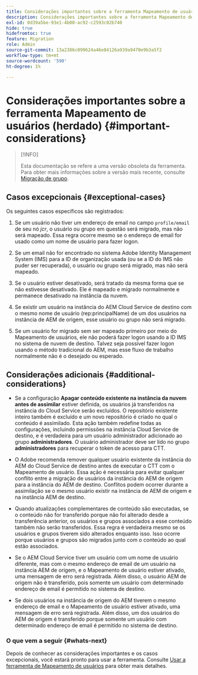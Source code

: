 ```yaml
---
title: Considerações importantes sobre a ferramenta Mapeamento de usuários (herdado)
description: Considerações importantes sobre a ferramenta Mapeamento de usuários (herdado)
exl-id: 0d39a5be-93e1-4b00-ac92-c2593c02b740
hide: true
hidefromtoc: true
feature: Migration
role: Admin
source-git-commit: 13a2386c099624a46e84126a939a9470e9b3a5f2
workflow-type: tm+mt
source-wordcount: '590'
ht-degree: 1%

---
```


# Considerações importantes sobre a ferramenta Mapeamento de usuários (herdado) {#important-considerations}

>[!INFO]
>
>Esta documentação se refere a uma versão obsoleta da ferramenta. Para obter mais informações sobre a versão mais recente, consulte [Migração de grupo](/help/journey-migration/content-transfer-tool/using-content-transfer-tool/group-migration.md).

## Casos excepcionais {#exceptional-cases}

Os seguintes casos específicos são registrados:

1. Se um usuário não tiver um endereço de email no campo `profile/email` de seu nó *jcr*, o usuário ou grupo em questão será migrado, mas não será mapeado. Essa regra ocorre mesmo se o endereço de email for usado como um nome de usuário para fazer logon.

1. Se um email não for encontrado no sistema Adobe Identity Management System (IMS) para a ID de organização usada (ou se a ID do IMS não puder ser recuperada), o usuário ou grupo será migrado, mas não será mapeado.

1. Se o usuário estiver desativado, será tratado da mesma forma que se não estivesse desativado. Ele é mapeado e migrado normalmente e permanece desativado na instância da nuvem.

1. Se existir um usuário na instância do AEM Cloud Service de destino com o mesmo nome de usuário (rep:principalName) de um dos usuários na instância de AEM de origem, esse usuário ou grupo não será migrado.

1. Se um usuário for migrado sem ser mapeado primeiro por meio do Mapeamento de usuários, ele não poderá fazer logon usando a ID IMS no sistema de nuvem de destino. Talvez seja possível fazer logon usando o método tradicional do AEM, mas esse fluxo de trabalho normalmente não é o desejado ou esperado.

## Considerações adicionais {#additional-considerations}

* Se a configuração **Apagar conteúdo existente na instância da nuvem antes de assimilar** estiver definida, os usuários já transferidos na instância do Cloud Service serão excluídos. O repositório existente inteiro também é excluído e um novo repositório é criado no qual o conteúdo é assimilado. Esta ação também redefine todas as configurações, incluindo permissões na instância Cloud Service de destino, e é verdadeira para um usuário administrador adicionado ao grupo **administradores**. O usuário administrador deve ser lido no grupo **administradores** para recuperar o token de acesso para CTT.

* O Adobe recomenda remover qualquer usuário existente da instância do AEM do Cloud Service de destino antes de executar o CTT com o Mapeamento de usuário. Essa ação é necessária para evitar qualquer conflito entre a migração de usuários da instância do AEM de origem para a instância do AEM de destino. Conflitos podem ocorrer durante a assimilação se o mesmo usuário existir na instância de AEM de origem e na instância AEM de destino.

* Quando atualizações complementares de conteúdo são executadas, se o conteúdo não for transferido porque não foi alterado desde a transferência anterior, os usuários e grupos associados a esse conteúdo também não serão transferidos. Essa regra é verdadeira mesmo se os usuários e grupos tiverem sido alterados enquanto isso. Isso ocorre porque usuários e grupos são migrados junto com o conteúdo ao qual estão associados.

* Se o AEM Cloud Service tiver um usuário com um nome de usuário diferente, mas com o mesmo endereço de email de um usuário na instância AEM de origem, e o Mapeamento de usuário estiver ativado, uma mensagem de erro será registrada. Além disso, o usuário AEM de origem não é transferido, pois somente um usuário com determinado endereço de email é permitido no sistema de destino.

* Se dois usuários na instância de origem do AEM tiverem o mesmo endereço de email e o Mapeamento de usuário estiver ativado, uma mensagem de erro será registrada. Além disso, um dos usuários do AEM de origem é transferido porque somente um usuário com determinado endereço de email é permitido no sistema de destino.

### O que vem a seguir {#whats-next}

Depois de conhecer as considerações importantes e os casos excepcionais, você estará pronto para usar a ferramenta. Consulte [Usar a ferramenta de Mapeamento de usuários](/help/journey-migration/content-transfer-tool/user-mapping-tool-legacy/using-user-mapping-tool-legacy.md) para obter mais detalhes.
